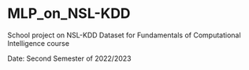 # MLP_on_NSL-KDD
School project on NSL-KDD Dataset for Fundamentals of Computational Intelligence course

Date: Second Semester of 2022/2023
